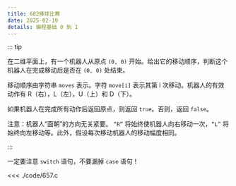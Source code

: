 ```yaml
---
title: 682棒球比赛
date: 2025-02-10
details: 编程基础 0 到 1
---
```


::: tip

在二维平面上，有一个机器人从原点 `(0, 0)` 开始。给出它的移动顺序，判断这个机器人在完成移动后是否在 `(0, 0)` 处结束。

移动顺序由字符串 `moves` 表示。字符 `move[i]` 表示其第 i 次移动。机器人的有效动作有 R（右），L（左），U（上）和 D（下）。

如果机器人在完成所有动作后返回原点，则返回 `true`。否则，返回 `false`。

注意：机器人“面朝”的方向无关紧要。 `“R”` 将始终使机器人向右移动一次，`“L”` 将始终向左移动等。此外，假设每次移动机器人的移动幅度相同。

:::

一定要注意 `switch` 语句，不要漏掉 `case` 语句！

<<< ./code/657.c
